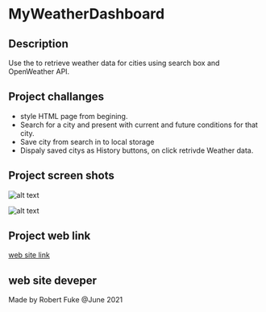# MyWeatherDashboard

## Description
Use the  to retrieve weather data for cities using
search box and OpenWeather API.


## Project challanges
* style HTML page from begining.
* Search for a city and present with current and future conditions for that city.
* Save city from search in to local storage
* Dispaly saved citys as History buttons, on click retrivde Weather data.

## Project screen shots

![alt text](assets/images/MockUp_pic.JPG "Mockup task scheduler")

![alt text](assets/images/myTask.JPG "Final version")

## Project web link
[web site link](https://lakicode.github.io/MyWeatherDashboard/)

## web site deveper
Made by Robert Fuke @June 2021
